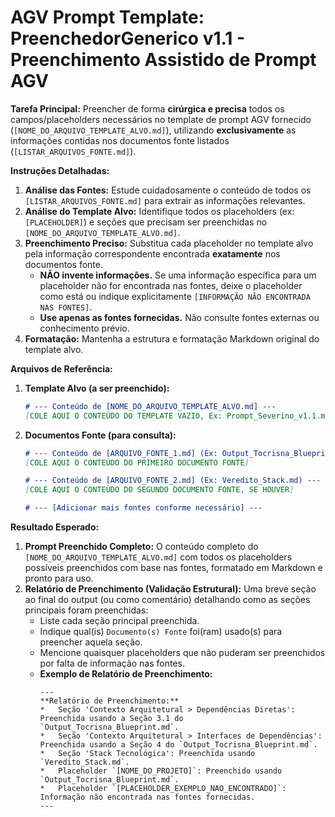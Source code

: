 # AGV Prompt Template: PreenchedorGenerico v1.1 - Preenchimento Assistido de Prompt AGV

**Tarefa Principal:** Preencher de forma **cirúrgica e precisa** todos os campos/placeholders necessários no template de prompt AGV fornecido (`[NOME_DO_ARQUIVO_TEMPLATE_ALVO.md]`), utilizando **exclusivamente** as informações contidas nos documentos fonte listados (`[LISTAR_ARQUIVOS_FONTE.md]`).

**Instruções Detalhadas:**

1.  **Análise das Fontes:** Estude cuidadosamente o conteúdo de todos os `[LISTAR_ARQUIVOS_FONTE.md]` para extrair as informações relevantes.
2.  **Análise do Template Alvo:** Identifique todos os placeholders (ex: `[PLACEHOLDER]`) e seções que precisam ser preenchidas no `[NOME_DO_ARQUIVO_TEMPLATE_ALVO.md]`.
3.  **Preenchimento Preciso:** Substitua cada placeholder no template alvo pela informação correspondente encontrada **exatamente** nos documentos fonte.
    *   **NÃO invente informações.** Se uma informação específica para um placeholder não for encontrada nas fontes, deixe o placeholder como está ou indique explicitamente `[INFORMAÇÃO NÃO ENCONTRADA NAS FONTES]`.
    *   **Use apenas as fontes fornecidas.** Não consulte fontes externas ou conhecimento prévio.
4.  **Formatação:** Mantenha a estrutura e formatação Markdown original do template alvo.

**Arquivos de Referência:**

1.  **Template Alvo (a ser preenchido):**
    ```markdown
    # --- Conteúdo de [NOME_DO_ARQUIVO_TEMPLATE_ALVO.md] ---
    [COLE AQUI O CONTEÚDO DO TEMPLATE VAZIO, Ex: Prompt_Severino_v1.1.md]
    ```

2.  **Documentos Fonte (para consulta):**
    ```markdown
    # --- Conteúdo de [ARQUIVO_FONTE_1.md] (Ex: Output_Tocrisna_Blueprint.md) ---
    [COLE AQUI O CONTEÚDO DO PRIMEIRO DOCUMENTO FONTE]

    # --- Conteúdo de [ARQUIVO_FONTE_2.md] (Ex: Veredito_Stack.md) ---
    [COLE AQUI O CONTEÚDO DO SEGUNDO DOCUMENTO FONTE, SE HOUVER]

    # --- [Adicionar mais fontes conforme necessário] ---
    ```

**Resultado Esperado:**

1.  **Prompt Preenchido Completo:** O conteúdo completo do `[NOME_DO_ARQUIVO_TEMPLATE_ALVO.md]` com todos os placeholders possíveis preenchidos com base nas fontes, formatado em Markdown e pronto para uso.
2.  **Relatório de Preenchimento (Validação Estrutural):** Uma breve seção ao final do output (ou como comentário) detalhando como as seções principais foram preenchidas:
    *   Liste cada seção principal preenchida.
    *   Indique qual(is) `Documento(s) Fonte` foi(ram) usado(s) para preencher aquela seção.
    *   Mencione quaisquer placeholders que não puderam ser preenchidos por falta de informação nas fontes.
    *   **Exemplo de Relatório de Preenchimento:**
        ```
        ---
        **Relatório de Preenchimento:**
        *   Seção 'Contexto Arquitetural > Dependências Diretas': Preenchida usando a Seção 3.1 do `Output_Tocrisna_Blueprint.md`.
        *   Seção 'Contexto Arquitetural > Interfaces de Dependências': Preenchida usando a Seção 4 do `Output_Tocrisna_Blueprint.md`.
        *   Seção 'Stack Tecnológica': Preenchida usando `Veredito_Stack.md`.
        *   Placeholder `[NOME_DO_PROJETO]`: Preenchido usando `Output_Tocrisna_Blueprint.md`.
        *   Placeholder `[PLACEHOLDER_EXEMPLO_NAO_ENCONTRADO]`: Informação não encontrada nas fontes fornecidas.
        ---
        ```